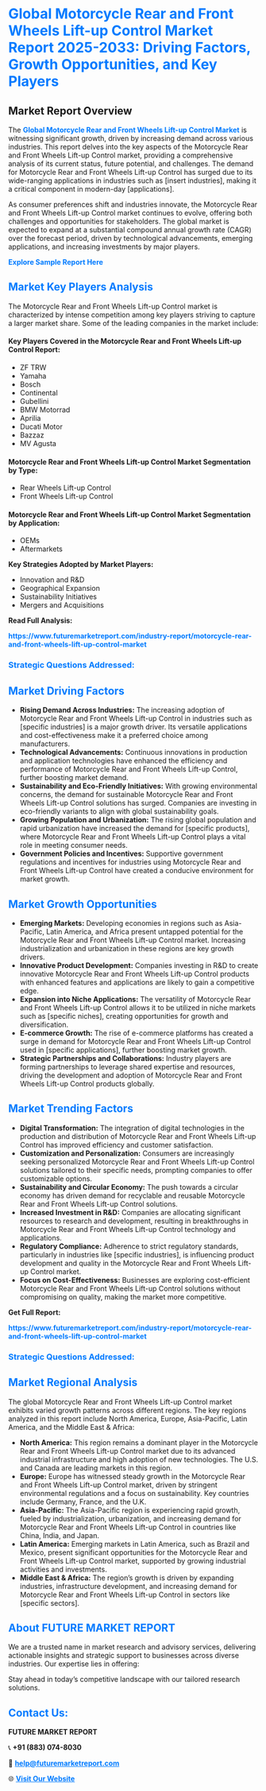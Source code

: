 <h1 style="color: #007BFF;">Global Motorcycle Rear and Front Wheels Lift-up Control Market Report 2025-2033: Driving Factors, Growth Opportunities, and Key Players</h1>

<section id="overview">
<h2>Market Report Overview</h2>
<p>The <a href="https://www.futuremarketreport.com/industry-report/motorcycle-rear-and-front-wheels-lift-up-control-market" style="color: #007BFF; text-decoration: none;"><strong>Global Motorcycle Rear and Front Wheels Lift-up Control Market</strong></a> is witnessing significant growth, driven by increasing demand across various industries. This report delves into the key aspects of the Motorcycle Rear and Front Wheels Lift-up Control market, providing a comprehensive analysis of its current status, future potential, and challenges. The demand for Motorcycle Rear and Front Wheels Lift-up Control has surged due to its wide-ranging applications in industries such as [insert industries], making it a critical component in modern-day [applications].</p>
<p>As consumer preferences shift and industries innovate, the Motorcycle Rear and Front Wheels Lift-up Control market continues to evolve, offering both challenges and opportunities for stakeholders. The global market is expected to expand at a substantial compound annual growth rate (CAGR) over the forecast period, driven by technological advancements, emerging applications, and increasing investments by major players.</p>
</section>

<section id="overview">
<p><a href="https://www.futuremarketreport.com/request-sample/reportId=104647" style="color: #007BFF; text-decoration: none;"><strong>Explore Sample Report Here</strong></a></p>
</section>

<section id="key-players">
<h2 style="color: #007BFF;">Market Key Players Analysis</h2>
<p>The Motorcycle Rear and Front Wheels Lift-up Control market is characterized by intense competition among key players striving to capture a larger market share. Some of the leading companies in the market include:</p>
<h4>Key Players Covered in the Motorcycle Rear and Front Wheels Lift-up Control Report:</h4>
<ul><li>ZF TRW</li><li>Yamaha</li><li>Bosch</li><li>Continental</li><li>Gubellini</li><li>BMW Motorrad</li><li>Aprilia</li><li>Ducati Motor</li><li>Bazzaz</li><li>MV Agusta</li></ul>
<h4>Motorcycle Rear and Front Wheels Lift-up Control Market Segmentation by Type:</h4>
<ul><li>Rear Wheels Lift-up Control</li><li>Front Wheels Lift-up Control</li></ul>

<h4>Motorcycle Rear and Front Wheels Lift-up Control Market Segmentation by Application:</h4>
<ul><li>OEMs</li><li>Aftermarkets</li></ul>
<p><strong>Key Strategies Adopted by Market Players:</strong></p>
<ul>
<li>Innovation and R&D</li>
<li>Geographical Expansion</li>
<li>Sustainability Initiatives</li>
<li>Mergers and Acquisitions</li>
</ul>
</section>

<section>
<p><strong>Read Full Analysis: </strong></p><a href="https://www.futuremarketreport.com/industry-report/motorcycle-rear-and-front-wheels-lift-up-control-market" style="color: #007BFF; text-decoration: none;"><strong>https://www.futuremarketreport.com/industry-report/motorcycle-rear-and-front-wheels-lift-up-control-market</strong></a>
<h3 style="color: #007BFF;">Strategic Questions Addressed:</h3>
</section>

<section id="driving-factors">
<h2 style="color: #007BFF;">Market Driving Factors</h2>
<ul>
<li><strong>Rising Demand Across Industries:</strong> The increasing adoption of Motorcycle Rear and Front Wheels Lift-up Control in industries such as [specific industries] is a major growth driver. Its versatile applications and cost-effectiveness make it a preferred choice among manufacturers.</li>
<li><strong>Technological Advancements:</strong> Continuous innovations in production and application technologies have enhanced the efficiency and performance of Motorcycle Rear and Front Wheels Lift-up Control, further boosting market demand.</li>
<li><strong>Sustainability and Eco-Friendly Initiatives:</strong> With growing environmental concerns, the demand for sustainable Motorcycle Rear and Front Wheels Lift-up Control solutions has surged. Companies are investing in eco-friendly variants to align with global sustainability goals.</li>
<li><strong>Growing Population and Urbanization:</strong> The rising global population and rapid urbanization have increased the demand for [specific products], where Motorcycle Rear and Front Wheels Lift-up Control plays a vital role in meeting consumer needs.</li>
<li><strong>Government Policies and Incentives:</strong> Supportive government regulations and incentives for industries using Motorcycle Rear and Front Wheels Lift-up Control have created a conducive environment for market growth.</li>
</ul>
</section>

<section id="growth-opportunities">
<h2 style="color: #007BFF;">Market Growth Opportunities</h2>
<ul>
<li><strong>Emerging Markets:</strong> Developing economies in regions such as Asia-Pacific, Latin America, and Africa present untapped potential for the Motorcycle Rear and Front Wheels Lift-up Control market. Increasing industrialization and urbanization in these regions are key growth drivers.</li>
<li><strong>Innovative Product Development:</strong> Companies investing in R&D to create innovative Motorcycle Rear and Front Wheels Lift-up Control products with enhanced features and applications are likely to gain a competitive edge.</li>
<li><strong>Expansion into Niche Applications:</strong> The versatility of Motorcycle Rear and Front Wheels Lift-up Control allows it to be utilized in niche markets such as [specific niches], creating opportunities for growth and diversification.</li>
<li><strong>E-commerce Growth:</strong> The rise of e-commerce platforms has created a surge in demand for Motorcycle Rear and Front Wheels Lift-up Control used in [specific applications], further boosting market growth.</li>
<li><strong>Strategic Partnerships and Collaborations:</strong> Industry players are forming partnerships to leverage shared expertise and resources, driving the development and adoption of Motorcycle Rear and Front Wheels Lift-up Control products globally.</li>
</ul>
</section>

<section id="trending-factors">
<h2 style="color: #007BFF;">Market Trending Factors</h2>
<ul>
<li><strong>Digital Transformation:</strong> The integration of digital technologies in the production and distribution of Motorcycle Rear and Front Wheels Lift-up Control has improved efficiency and customer satisfaction.</li>
<li><strong>Customization and Personalization:</strong> Consumers are increasingly seeking personalized Motorcycle Rear and Front Wheels Lift-up Control solutions tailored to their specific needs, prompting companies to offer customizable options.</li>
<li><strong>Sustainability and Circular Economy:</strong> The push towards a circular economy has driven demand for recyclable and reusable Motorcycle Rear and Front Wheels Lift-up Control solutions.</li>
<li><strong>Increased Investment in R&D:</strong> Companies are allocating significant resources to research and development, resulting in breakthroughs in Motorcycle Rear and Front Wheels Lift-up Control technology and applications.</li>
<li><strong>Regulatory Compliance:</strong> Adherence to strict regulatory standards, particularly in industries like [specific industries], is influencing product development and quality in the Motorcycle Rear and Front Wheels Lift-up Control market.</li>
<li><strong>Focus on Cost-Effectiveness:</strong> Businesses are exploring cost-efficient Motorcycle Rear and Front Wheels Lift-up Control solutions without compromising on quality, making the market more competitive.</li>
</ul>
</section>

<section>
<p><strong>Get Full Report: </strong></p><a href="https://www.futuremarketreport.com/industry-report/motorcycle-rear-and-front-wheels-lift-up-control-market" style="color: #007BFF; text-decoration: none;"><strong>https://www.futuremarketreport.com/industry-report/motorcycle-rear-and-front-wheels-lift-up-control-market</strong></a>
<h3 style="color: #007BFF;">Strategic Questions Addressed:</h3>
</section>


<section id="regional-analysis">
<h2 style="color: #007BFF;">Market Regional Analysis</h2>
<p>The global Motorcycle Rear and Front Wheels Lift-up Control market exhibits varied growth patterns across different regions. The key regions analyzed in this report include North America, Europe, Asia-Pacific, Latin America, and the Middle East & Africa:</p>
<ul>
<li><strong>North America:</strong> This region remains a dominant player in the Motorcycle Rear and Front Wheels Lift-up Control market due to its advanced industrial infrastructure and high adoption of new technologies. The U.S. and Canada are leading markets in this region.</li>
<li><strong>Europe:</strong> Europe has witnessed steady growth in the Motorcycle Rear and Front Wheels Lift-up Control market, driven by stringent environmental regulations and a focus on sustainability. Key countries include Germany, France, and the U.K.</li>
<li><strong>Asia-Pacific:</strong> The Asia-Pacific region is experiencing rapid growth, fueled by industrialization, urbanization, and increasing demand for Motorcycle Rear and Front Wheels Lift-up Control in countries like China, India, and Japan.</li>
<li><strong>Latin America:</strong> Emerging markets in Latin America, such as Brazil and Mexico, present significant opportunities for the Motorcycle Rear and Front Wheels Lift-up Control market, supported by growing industrial activities and investments.</li>
<li><strong>Middle East & Africa:</strong> The region’s growth is driven by expanding industries, infrastructure development, and increasing demand for Motorcycle Rear and Front Wheels Lift-up Control in sectors like [specific sectors].</li>
</ul>
</section>

<footer>
<h2 style="color: #007BFF;">About FUTURE MARKET REPORT</h2>
<p>We are a trusted name in market research and advisory services, delivering actionable insights and strategic support to businesses across diverse industries. Our expertise lies in offering:</p>

<p>Stay ahead in today’s competitive landscape with our tailored research solutions.</p>

<h2 style="color: #007BFF;">Contact Us:</h2>
<p><strong>FUTURE MARKET REPORT</strong></p>
<p>📞 <strong>+91 (883) 074-8030</strong></p>
<p>📧 <strong><a href="mailto:help@futuremarketreport.com" style="color: #007BFF;">help@futuremarketreport.com</a></strong></p>
<p>🌐 <strong><a href="https://www.futuremarketreport.com/" style="color: #007BFF;">Visit Our Website</a></strong></p>
</footer>